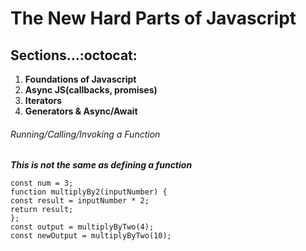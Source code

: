 # The New Hard Parts of Javascript


## Sections...:octocat:
1. **Foundations of Javascript**
2. **Async JS(callbacks, promises)**
3. **Iterators**
4. **Generators & Async/Await**


###### Running/Calling/Invoking a Function
**_This is not the same as defining a function_**

`const num = 3;` <br/>
 `function multiplyBy2(inputNumber) {` <br/>
     `const result = inputNumber * 2;` <br/>
     `return result;` <br/>
 `};` <br/>
 `const output = multiplyByTwo(4);` <br/>
 `const newOutput = multiplyByTwo(10);`




